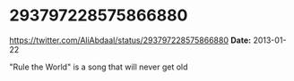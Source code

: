 # 293797228575866880
https://twitter.com/AliAbdaal/status/293797228575866880
**Date:** 2013-01-22

"Rule the World" is a song that will never get old
